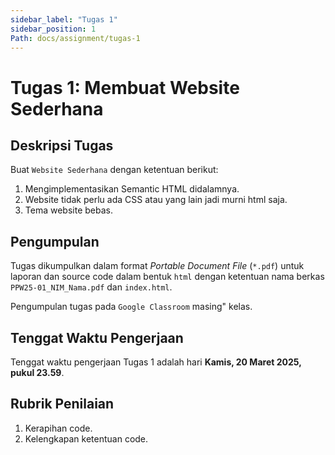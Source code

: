 ```yaml
---
sidebar_label: "Tugas 1"
sidebar_position: 1
Path: docs/assignment/tugas-1
---
```


# Tugas 1: Membuat Website Sederhana

## Deskripsi Tugas

Buat `Website Sederhana` dengan ketentuan berikut:

1. Mengimplementasikan Semantic HTML didalamnya.
2. Website tidak perlu ada CSS atau yang lain jadi murni html saja.
3. Tema website bebas.

## Pengumpulan

Tugas dikumpulkan dalam format *Portable Document File* (`*.pdf`) untuk laporan dan source code dalam bentuk `html` dengan ketentuan nama berkas `PPW25-01_NIM_Nama.pdf` dan `index.html`.

Pengumpulan tugas pada `Google Classroom` masing" kelas.

## Tenggat Waktu Pengerjaan

Tenggat waktu pengerjaan Tugas 1 adalah hari **Kamis, 20 Maret 2025, pukul 23.59**.

## Rubrik Penilaian

1. Kerapihan code.
2. Kelengkapan ketentuan code.
